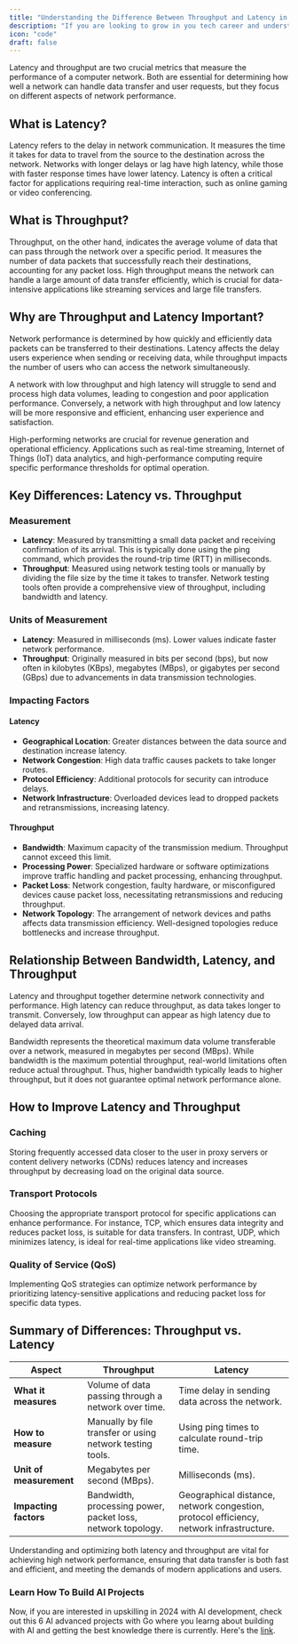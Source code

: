 ```yaml
---
title: "Understanding the Difference Between Throughput and Latency in Network Performance"
description: "If you are looking to grow in you tech career and understand system design indepth, this guide is for you."
icon: "code"
draft: false
---
```


Latency and throughput are two crucial metrics that measure the performance of a computer network. Both are essential for determining how well a network can handle data transfer and user requests, but they focus on different aspects of network performance.

## What is Latency?

Latency refers to the delay in network communication. It measures the time it takes for data to travel from the source to the destination across the network. Networks with longer delays or lag have high latency, while those with faster response times have lower latency. Latency is often a critical factor for applications requiring real-time interaction, such as online gaming or video conferencing.

## What is Throughput?

Throughput, on the other hand, indicates the average volume of data that can pass through the network over a specific period. It measures the number of data packets that successfully reach their destinations, accounting for any packet loss. High throughput means the network can handle a large amount of data transfer efficiently, which is crucial for data-intensive applications like streaming services and large file transfers.

## Why are Throughput and Latency Important?

Network performance is determined by how quickly and efficiently data packets can be transferred to their destinations. Latency affects the delay users experience when sending or receiving data, while throughput impacts the number of users who can access the network simultaneously.

A network with low throughput and high latency will struggle to send and process high data volumes, leading to congestion and poor application performance. Conversely, a network with high throughput and low latency will be more responsive and efficient, enhancing user experience and satisfaction.

High-performing networks are crucial for revenue generation and operational efficiency. Applications such as real-time streaming, Internet of Things (IoT) data analytics, and high-performance computing require specific performance thresholds for optimal operation.

## Key Differences: Latency vs. Throughput

### Measurement

- **Latency**: Measured by transmitting a small data packet and receiving confirmation of its arrival. This is typically done using the ping command, which provides the round-trip time (RTT) in milliseconds.
- **Throughput**: Measured using network testing tools or manually by dividing the file size by the time it takes to transfer. Network testing tools often provide a comprehensive view of throughput, including bandwidth and latency.

### Units of Measurement

- **Latency**: Measured in milliseconds (ms). Lower values indicate faster network performance.
- **Throughput**: Originally measured in bits per second (bps), but now often in kilobytes (KBps), megabytes (MBps), or gigabytes per second (GBps) due to advancements in data transmission technologies.

### Impacting Factors

#### Latency

- **Geographical Location**: Greater distances between the data source and destination increase latency.
- **Network Congestion**: High data traffic causes packets to take longer routes.
- **Protocol Efficiency**: Additional protocols for security can introduce delays.
- **Network Infrastructure**: Overloaded devices lead to dropped packets and retransmissions, increasing latency.

#### Throughput

- **Bandwidth**: Maximum capacity of the transmission medium. Throughput cannot exceed this limit.
- **Processing Power**: Specialized hardware or software optimizations improve traffic handling and packet processing, enhancing throughput.
- **Packet Loss**: Network congestion, faulty hardware, or misconfigured devices cause packet loss, necessitating retransmissions and reducing throughput.
- **Network Topology**: The arrangement of network devices and paths affects data transmission efficiency. Well-designed topologies reduce bottlenecks and increase throughput.

## Relationship Between Bandwidth, Latency, and Throughput

Latency and throughput together determine network connectivity and performance. High latency can reduce throughput, as data takes longer to transmit. Conversely, low throughput can appear as high latency due to delayed data arrival.

Bandwidth represents the theoretical maximum data volume transferable over a network, measured in megabytes per second (MBps). While bandwidth is the maximum potential throughput, real-world limitations often reduce actual throughput. Thus, higher bandwidth typically leads to higher throughput, but it does not guarantee optimal network performance alone.

## How to Improve Latency and Throughput

### Caching

Storing frequently accessed data closer to the user in proxy servers or content delivery networks (CDNs) reduces latency and increases throughput by decreasing load on the original data source.

### Transport Protocols

Choosing the appropriate transport protocol for specific applications can enhance performance. For instance, TCP, which ensures data integrity and reduces packet loss, is suitable for data transfers. In contrast, UDP, which minimizes latency, is ideal for real-time applications like video streaming.

### Quality of Service (QoS)

Implementing QoS strategies can optimize network performance by prioritizing latency-sensitive applications and reducing packet loss for specific data types.

## Summary of Differences: Throughput vs. Latency

| **Aspect**               | **Throughput**                                              | **Latency**                                      |
|--------------------------|-------------------------------------------------------------|--------------------------------------------------|
| **What it measures**     | Volume of data passing through a network over time.         | Time delay in sending data across the network.   |
| **How to measure**       | Manually by file transfer or using network testing tools.   | Using ping times to calculate round-trip time.   |
| **Unit of measurement**  | Megabytes per second (MBps).                                | Milliseconds (ms).                               |
| **Impacting factors**    | Bandwidth, processing power, packet loss, network topology. | Geographical distance, network congestion, protocol efficiency, network infrastructure. |

Understanding and optimizing both latency and throughput are vital for achieving high network performance, ensuring that data transfer is both fast and efficient, and meeting the demands of modern applications and users.

### Learn How To Build AI Projects

Now, if you are interested in upskilling in 2024 with AI development, check out this 6 AI advanced projects with Go where you learng about building with AI and getting the best knowledge there is currently. Here's the [link](https://akhilsharmatech.gumroad.com/l/zgxqq).